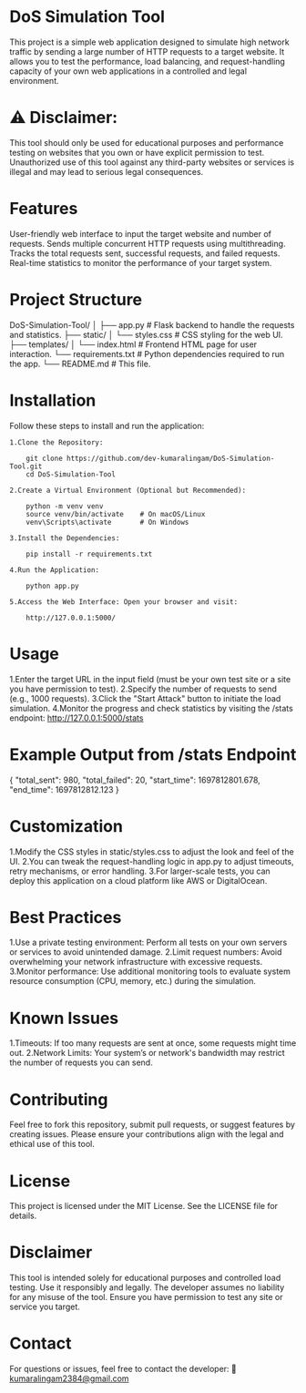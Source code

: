 # DoS Simulation Tool

This project is a simple web application designed to simulate high network traffic by sending a large number of HTTP requests to a target website. It allows you to test the performance, load balancing, and request-handling capacity of your own web applications in a controlled and legal environment.

# ⚠️ Disclaimer:

This tool should only be used for educational purposes and performance testing on websites that you own or have explicit permission to test. Unauthorized use of this tool against any third-party websites or services is illegal and may lead to serious legal consequences.

# Features

User-friendly web interface to input the target website and number of requests.
Sends multiple concurrent HTTP requests using multithreading.
Tracks the total requests sent, successful requests, and failed requests.
Real-time statistics to monitor the performance of your target system.

# Project Structure

DoS-Simulation-Tool/
│
├── app.py             # Flask backend to handle the requests and statistics.
├── static/
│   └── styles.css     # CSS styling for the web UI.
├── templates/
│   └── index.html     # Frontend HTML page for user interaction.
└── requirements.txt   # Python dependencies required to run the app.
└── README.md          # This file.

# Installation
Follow these steps to install and run the application:

    1.Clone the Repository:

        git clone https://github.com/dev-kumaralingam/DoS-Simulation-Tool.git
        cd DoS-Simulation-Tool

    2.Create a Virtual Environment (Optional but Recommended):

        python -m venv venv
        source venv/bin/activate    # On macOS/Linux
        venv\Scripts\activate       # On Windows

    3.Install the Dependencies:

        pip install -r requirements.txt

    4.Run the Application:

        python app.py

    5.Access the Web Interface: Open your browser and visit:

        http://127.0.0.1:5000/

# Usage

1.Enter the target URL in the input field (must be your own test site or a site you have permission to test).
2.Specify the number of requests to send (e.g., 1000 requests).
3.Click the "Start Attack" button to initiate the load simulation.
4.Monitor the progress and check statistics by visiting the /stats endpoint:
http://127.0.0.1:5000/stats

# Example Output from /stats Endpoint

{
    "total_sent": 980,
    "total_failed": 20,
    "start_time": 1697812801.678,
    "end_time": 1697812812.123
}

# Customization

1.Modify the CSS styles in static/styles.css to adjust the look and feel of the UI.
2.You can tweak the request-handling logic in app.py to adjust timeouts, retry mechanisms, or error handling.
3.For larger-scale tests, you can deploy this application on a cloud platform like AWS or DigitalOcean.

# Best Practices

1.Use a private testing environment: Perform all tests on your own servers or services to avoid unintended damage.
2.Limit request numbers: Avoid overwhelming your network infrastructure with excessive requests.
3.Monitor performance: Use additional monitoring tools to evaluate system resource consumption (CPU, memory, etc.) during the simulation.

# Known Issues

1.Timeouts: If too many requests are sent at once, some requests might time out.
2.Network Limits: Your system’s or network's bandwidth may restrict the number of requests you can send.

# Contributing

Feel free to fork this repository, submit pull requests, or suggest features by creating issues. Please ensure your contributions align with the legal and ethical use of this tool.

# License

This project is licensed under the MIT License. See the LICENSE file for details.

# Disclaimer

This tool is intended solely for educational purposes and controlled load testing. Use it responsibly and legally. The developer assumes no liability for any misuse of the tool. Ensure you have permission to test any site or service you target.

# Contact

For questions or issues, feel free to contact the developer:
📧 kumaralingam2384@gmail.com  







